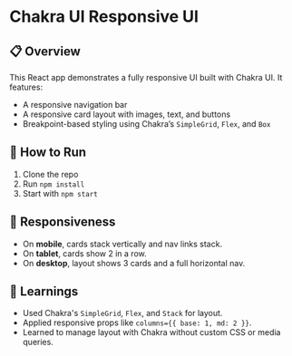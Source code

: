 # Chakra UI Responsive UI

## 📋 Overview
This React app demonstrates a fully responsive UI built with Chakra UI. It features:
- A responsive navigation bar
- A responsive card layout with images, text, and buttons
- Breakpoint-based styling using Chakra’s `SimpleGrid`, `Flex`, and `Box`

## 🚀 How to Run
1. Clone the repo
2. Run `npm install`
3. Start with `npm start`

## 📱 Responsiveness
- On **mobile**, cards stack vertically and nav links stack.
- On **tablet**, cards show 2 in a row.
- On **desktop**, layout shows 3 cards and a full horizontal nav.

## 🎯 Learnings
- Used Chakra's `SimpleGrid`, `Flex`, and `Stack` for layout.
- Applied responsive props like `columns={{ base: 1, md: 2 }}`.
- Learned to manage layout with Chakra without custom CSS or media queries.
